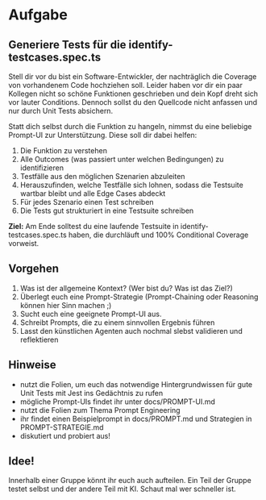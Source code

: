 # Aufgabe
## Generiere Tests für die identify-testcases.spec.ts
Stell dir vor du bist ein Software-Entwickler, der nachträglich die Coverage von vorhandenem Code hochziehen soll.
Leider haben vor dir ein paar Kollegen nicht so schöne Funktionen geschrieben und dein Kopf dreht sich vor lauter Conditions.
Dennoch sollst du den Quellcode nicht anfassen und nur durch Unit Tests absichern.

Statt dich selbst durch die Funktion zu hangeln, nimmst du eine beliebige Prompt-UI zur Unterstützung. Diese
soll dir dabei helfen:
1. Die Funktion zu verstehen
2. Alle Outcomes (was passiert unter welchen Bedingungen) zu identifizieren
3. Testfälle aus den möglichen Szenarien abzuleiten 
4. Herauszufinden, welche Testfälle sich lohnen, sodass die Testsuite wartbar bleibt und alle Edge Cases abdeckt
5. Für jedes Szenario einen Test schreiben
6. Die Tests gut strukturiert in eine Testsuite schreiben

**Ziel:** Am Ende solltest du eine laufende Testsuite in identify-testcases.spec.ts haben, die durchläuft und 100% 
Conditional Coverage vorweist.

## Vorgehen
1. Was ist der allgemeine Kontext? (Wer bist du? Was ist das Ziel?)
2. Überlegt euch eine Prompt-Strategie (Prompt-Chaining oder Reasoning können hier Sinn machen ;)
3. Sucht euch eine geeignete Prompt-UI aus.
4. Schreibt Prompts, die zu einem sinnvollen Ergebnis führen
5. Lasst den künstlichen Agenten auch nochmal slebst validieren und reflektieren

## Hinweise
- nutzt die Folien, um euch das notwendige Hintergrundwissen für gute Unit Tests mit Jest ins Gedächtnis zu rufen
- mögliche Prompt-UIs findet ihr unter docs/PROMPT-UI.md
- nutzt die Folien zum Thema Prompt Engineering
- ihr findet einen Beispielprompt in docs/PROMPT.md und Strategien in PROMPT-STRATEGIE.md
- diskutiert und probiert aus!

## Idee!
Innerhalb einer Gruppe könnt ihr euch auch aufteilen. Ein Teil der Gruppe testet selbst und der andere Teil mit KI.
Schaut mal wer schneller ist.
